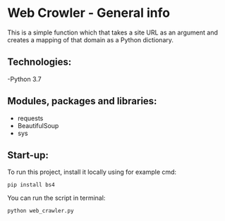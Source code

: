 # Web Crowler - General info

This is a simple function which that takes a site URL as an argument and creates a mapping of that domain as a Python dictionary.  

## Technologies:

-Python 3.7

## Modules, packages and libraries:

- requests
- BeautifulSoup
- sys

## Start-up:

To run this project, install it locally using for example cmd:

```
pip install bs4

```

You can run the script in terminal:
```
python web_crawler.py

```
